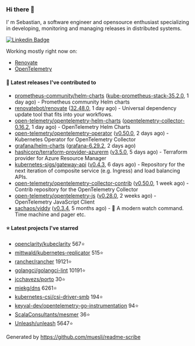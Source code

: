 ### Hi there 👋

I’ m Sebastian, a software engineer and opensource enthusiast specializing in developing, monitoring and managing releases in distributed systems.

[![Linkedin Badge](https://img.shields.io/badge/-LinkedIn-blue?style=flat&logo=Linkedin&logoColor=white&link=https://www.linkedin.com/in/sebastian-poxhofer/)](https://www.linkedin.com/in/sebastian-poxhofer/)

Working mostly right now on:
- [Renovate](https://github.com/renovatebot/renovate)
- [OpenTelemetry](https://github.com/open-telemetry)



#### 🚀 Latest releases I've contributed to

- [prometheus-community/helm-charts](https://github.com/prometheus-community/helm-charts) ([kube-prometheus-stack-35.2.0](https://github.com/prometheus-community/helm-charts/releases/tag/kube-prometheus-stack-35.2.0), 1 day ago) - Prometheus community Helm charts
- [renovatebot/renovate](https://github.com/renovatebot/renovate) ([32.48.0](https://github.com/renovatebot/renovate/releases/tag/32.48.0), 1 day ago) - Universal dependency update tool that fits into your workflows.
- [open-telemetry/opentelemetry-helm-charts](https://github.com/open-telemetry/opentelemetry-helm-charts) ([opentelemetry-collector-0.16.2](https://github.com/open-telemetry/opentelemetry-helm-charts/releases/tag/opentelemetry-collector-0.16.2), 1 day ago) - OpenTelemetry Helm Charts
- [open-telemetry/opentelemetry-operator](https://github.com/open-telemetry/opentelemetry-operator) ([v0.50.0](https://github.com/open-telemetry/opentelemetry-operator/releases/tag/v0.50.0), 2 days ago) - Kubernetes Operator for OpenTelemetry Collector
- [grafana/helm-charts](https://github.com/grafana/helm-charts) ([grafana-6.29.2](https://github.com/grafana/helm-charts/releases/tag/grafana-6.29.2), 2 days ago)
- [hashicorp/terraform-provider-azurerm](https://github.com/hashicorp/terraform-provider-azurerm) ([v3.5.0](https://github.com/hashicorp/terraform-provider-azurerm/releases/tag/v3.5.0), 5 days ago) - Terraform provider for Azure Resource Manager
- [kubernetes-sigs/gateway-api](https://github.com/kubernetes-sigs/gateway-api) ([v0.4.3](https://github.com/kubernetes-sigs/gateway-api/releases/tag/v0.4.3), 6 days ago) - Repository for the next iteration of composite service (e.g. Ingress) and load balancing APIs.
- [open-telemetry/opentelemetry-collector-contrib](https://github.com/open-telemetry/opentelemetry-collector-contrib) ([v0.50.0](https://github.com/open-telemetry/opentelemetry-collector-contrib/releases/tag/v0.50.0), 1 week ago) - Contrib repository for the OpenTelemetry Collector
- [open-telemetry/opentelemetry-js](https://github.com/open-telemetry/opentelemetry-js) ([v0.28.0](https://github.com/open-telemetry/opentelemetry-js/releases/tag/v0.28.0), 2 weeks ago) - OpenTelemetry JavaScript Client
- [sachaos/viddy](https://github.com/sachaos/viddy) ([v0.3.4](https://github.com/sachaos/viddy/releases/tag/v0.3.4), 5 months ago) - 👀 A modern watch command. Time machine and pager etc.

#### ⭐ Latest projects I've starred

- [openclarity/kubeclarity](https://github.com/openclarity/kubeclarity) 567⭐
- [mittwald/kubernetes-replicator](https://github.com/mittwald/kubernetes-replicator) 515⭐
- [rancher/rancher](https://github.com/rancher/rancher) 19121⭐
- [golangci/golangci-lint](https://github.com/golangci/golangci-lint) 10191⭐
- [jcchavezs/porto](https://github.com/jcchavezs/porto) 30⭐
- [miekg/dns](https://github.com/miekg/dns) 6261⭐
- [kubernetes-csi/csi-driver-smb](https://github.com/kubernetes-csi/csi-driver-smb) 194⭐
- [keyval-dev/opentelemetry-go-instrumentation](https://github.com/keyval-dev/opentelemetry-go-instrumentation) 94⭐
- [ScalaConsultants/mesmer](https://github.com/ScalaConsultants/mesmer) 36⭐
- [Unleash/unleash](https://github.com/Unleash/unleash) 5647⭐



Generated by https://github.com/muesli/readme-scribe
